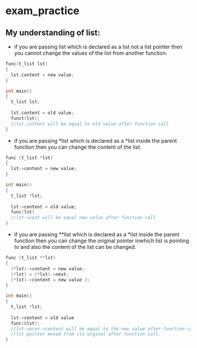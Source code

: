 # exam_practice

## My understanding of list:
- if you are passing list which is declared as a list not a list pointer then you cannot change the values of the list from another function.
```c
func(t_list lst)
{
  lst.content = new value;
}

int main()
{
  t_list lst;
  
  lst.content = old value;
  funct(lst);
  //lst.content will be equal to old value after function call
}
```

- if you are passing *list which is declared as a *list inside the parent function then you can change the content of the list.
```c
func (t_list *lst)
{
  lst->content = new value;
}

int main()
{
  t_list *lst;
  
  lst->content = old value;
  func(lst)
  //lst->cont will be equal new value after function call
}
```

- if you are passing **list which is declared as a *list inside the parent function then you can change the original pointer inwhich list is pointing to and also the content of the list can be changed.

```c
func (t_list **lst)
{
  (*lst)->content = new value;
  (*lst) = (*lst)->next;
  (*lst)->content = new value 2;
}

int main()
{
  t_list *lst;
  
  lst->content = old value
  func(&lst);
  //lst->prev->content will be equal to the new value after function call.
  //lst pointer moved from its orginal after function call.
}
```
